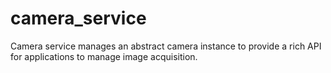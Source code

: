 # camera_service
Camera service manages an abstract camera instance to provide a rich API for applications to manage image acquisition.

